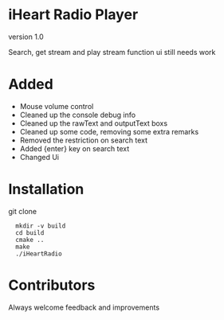 # iHeart Radio Player

version 1.0 

  Search, get stream and play stream function
ui still needs work

# Added
* Mouse volume control
* Cleaned up the console debug info
* Cleaned up the rawText and outputText boxs
* Cleaned up some code, removing some extra remarks
* Removed the restriction on search text
* Added {enter} key on search text
* Changed Ui

# Installation
git clone
```
  mkdir -v build
  cd build
  cmake ..
  make
  ./iHeartRadio
```

# Contributors
Always welcome feedback and improvements
